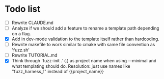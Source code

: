 # Todo list

- [ ] Rewrite CLAUDE.md
- [ ] Analyze if we should add a feature to rename a template path depending on
  a flag.
- [x] Add in dev-mode validation to the template itself rather than hardcoding.
- [ ] Rewrite makefile to work similar to cmake with same file convention as
  'fuzz.sh'
- [ ] Rewrite TUTORIAL.md
- [x] Think through 'fuzz-init .' (.) as project name when using --minimal and
  what templating should do.  Resolution: just use names like "fuzz_harness_1"
  instead of {{project_name}}